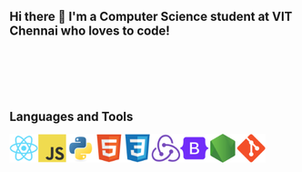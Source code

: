 
<h2>Hi there 👋 I'm a Computer Science student at VIT Chennai who loves to code!</h2>

[<img src="https://camo.githubusercontent.com/d659d2bac00c01b42bffbae84bdc121e828b8fecd5b4949ffa2575f5d9e4a371/68747470733a2f2f63646e2e6a7364656c6976722e6e65742f6e706d2f73696d706c652d69636f6e734076332f69636f6e732f6c696e6b6564696e2e737667" alt="" width="60px"/>](https://www.linkedin.com/in/nitin-narayanan-n/)

<p><img src="https://github-readme-stats.vercel.app/api/top-langs/?username=VoidlessVoid7&langs_count=10&theme=tokyonight&layout=compact" alt="" /></p>

<p><img src="https://github-readme-stats.vercel.app/api?username=VoidlessVoid7&show_icons=true&theme=tokyonight" alt="" /></p>

## Languages and Tools

[<img src="https://raw.githubusercontent.com/devicons/devicon/40cd6bc89a299dc50ac289f8e3b071d0dff49d9c/icons/react/react-original.svg" width="50px" alt="" align="left" >](https://reactjs.org/)
[<img src="https://raw.githubusercontent.com/devicons/devicon/40cd6bc89a299dc50ac289f8e3b071d0dff49d9c/icons/javascript/javascript-original.svg" width="50px" alt="" align="left" >](https://www.javascript.com/)
[<img src="https://raw.githubusercontent.com/devicons/devicon/40cd6bc89a299dc50ac289f8e3b071d0dff49d9c/icons/python/python-original.svg" width="50px" alt="" align="left" >](https://www.python.org/)
[<img src="https://simpleicons.org/icons/cplusplus.svg" width="50px" alt="" align="left" >](http://www.cplusplus.com/)
[<img src="https://raw.githubusercontent.com/devicons/devicon/40cd6bc89a299dc50ac289f8e3b071d0dff49d9c/icons/html5/html5-original.svg" width="50px" alt="" align="left" >](https://devdocs.io/html/)
[<img src="https://raw.githubusercontent.com/devicons/devicon/40cd6bc89a299dc50ac289f8e3b071d0dff49d9c/icons/css3/css3-original.svg" width="50px" alt="" align="left" >](https://devdocs.io/css/)
[<img src="https://cdn.svgporn.com/logos/django.svg" width="50px" alt="" align="left" >](https://www.djangoproject.com/)
[<img src="https://raw.githubusercontent.com/devicons/devicon/40cd6bc89a299dc50ac289f8e3b071d0dff49d9c/icons/redux/redux-original.svg" width="50px" alt="" align="left" >](https://redux.js.org/)
[<img src="https://upload.wikimedia.org/wikipedia/commons/thumb/2/2d/Tensorflow_logo.svg/957px-Tensorflow_logo.svg.png" width="50px" alt="" align="left" >](https://www.tensorflow.org/)
[<img src="https://raw.githubusercontent.com/devicons/devicon/40cd6bc89a299dc50ac289f8e3b071d0dff49d9c/icons/bootstrap/bootstrap-plain.svg" width="50px" alt="" align="left" >](https://getbootstrap.com/)
[<img src="https://github.com/devicons/devicon/blob/master/icons/nodejs/nodejs-original.svg" width="50px" alt="" align="left" >](https://nodejs.org/)
[<img src="https://github.com/devicons/devicon/blob/master/icons/git/git-original.svg" width="50px" alt="" align="left" >](https://git-scm.com/)
[<img src="https://cdn4.iconfinder.com/data/icons/google-i-o-2016/512/google_firebase-2-512.png" width="50px" alt="" align="left" >](https://firebase.google.com/)


